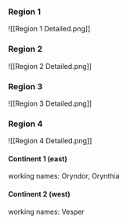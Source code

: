 ### Region 1
![[Region 1 Detailed.png]]
### Region 2
![[Region 2 Detailed.png]]
### Region 3
![[Region 3 Detailed.png]]
### Region 4
![[Region 4 Detailed.png]]
#### Continent 1 (east)
working names: Oryndor, Orynthia
#### Continent 2 (west)
working names: Vesper

